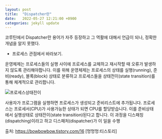```yaml
---
layout: post
title:  "Dispatcher란"
date:   2022-05-27 12:21:00 +0900
categories: jekyll update
---
```


코루틴에서 Dispatcher란 용어가 자주 등장하고 그 역활에 대해서 언급이 되나,
정확한 개념을 알지 못했다.

- 프로세스 관점에서 바라보기.

운영체제는 프로세스들의 실행 사이에 프로세스를 교체하고 재시작할 때 오류가 발생하지 않도록 관리해야합니다. 이를 위해 운영체제는 프로세스의 상태를 실행(running), 준비(ready), 블록(block) 상태로 분류하고 프로세스들을 상태전이(state transition)를 통해 체계적으로 관리합니다.

![프로세스상태전이](https://t1.daumcdn.net/cfile/tistory/27733D4856EEACF616)

사용자가 프로그램을 실행하면 프로세스가 생성되고 준비리스트에 추가됩니다. 프로세스는 프로세서(CPU)가 사용가능한 상태가 되면 CPU를 할당받습니다. 이를 준비상태에서 실행상태로 상태전이(state transition)된다고 합니다. 이 과정을 디스패칭(dispatching)이라고 하고 디스패처(dispatcher)가 이 일을 수행

출처: https://bowbowbow.tistory.com/16 [멍멍멍:티스토리]